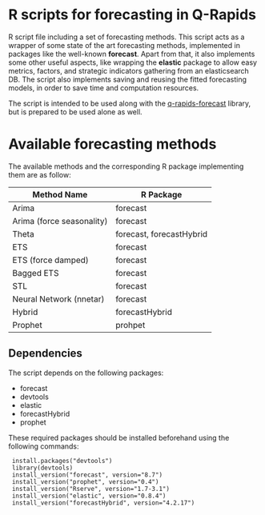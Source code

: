 # R scripts for forecasting in Q-Rapids

R script file including a set of forecasting methods. This script acts as a wrapper of some state of the art forecasting methods, implemented in packages like the well-known **forecast**. Apart from that, it also implements some other useful aspects, like wrapping the **elastic** package to allow easy metrics, factors, and strategic indicators gathering from an elasticsearch DB. The script also implements saving and reusing the fitted forecasting models, in order to save time and computation resources.

The script is intended  to be used along with the [q-rapids-forecast](https://github.com/q-rapids/qrapids-forecast) library, but is prepared to be used alone as well.


# Available forecasting methods

The available methods and the corresponding R package implementing them are as follow:

|Method Name|R Package|
| -------------------- | --------------------------------|
| Arima | forecast |
| Arima (force seasonality) | forecast |
| Theta | forecast, forecastHybrid |
| ETS | forecast |
| ETS (force damped) | forecast |
| Bagged ETS | forecast |
| STL | forecast |
| Neural Network (nnetar)| forecast |
| Hybrid | forecastHybrid|
| Prophet | prohpet|


## Dependencies

The script depends on the following packages:

 - forecast
 - devtools
 - elastic
 - forecastHybrid
 - prophet

These required packages should be installed beforehand using the following commands:

     install.packages("devtools")
     library(devtools)
     install_version("forecast", version="8.7")
     install_version("prophet", version="0.4")
     install_version("Rserve", version="1.7-3.1")
     install_version("elastic", version="0.8.4")
     install_version("forecastHybrid", version="4.2.17")
    
    
